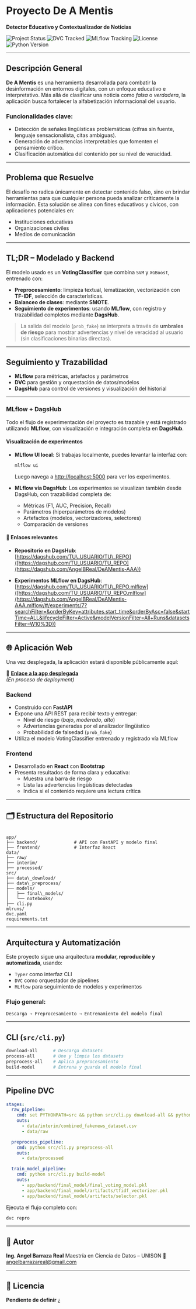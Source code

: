 
# Proyecto **De A Mentis**  
**Detector Educativo y Contextualizador de Noticias**

![Project Status](https://img.shields.io/badge/status-en%20desarrollo-yellow)
![DVC Tracked](https://img.shields.io/badge/DVC-enabled-blue)
![MLflow Tracking](https://img.shields.io/badge/MLflow-integrated-green)
![License](https://img.shields.io/badge/license-Pendiente-lightgrey)
![Python Version](https://img.shields.io/badge/python-3.10%2B-blue)

---

## Descripción General

**De A Mentis** es una herramienta desarrollada para combatir la desinformación en entornos digitales, con un enfoque educativo e interpretativo. Más allá de clasificar una noticia como *falsa* o *verdadera*, la aplicación busca fortalecer la alfabetización informacional del usuario.

### Funcionalidades clave:

- Detección de señales lingüísticas problemáticas (cifras sin fuente, lenguaje sensacionalista, citas ambiguas).
- Generación de advertencias interpretables que fomenten el pensamiento crítico.
- Clasificación automática del contenido por su nivel de veracidad.

---

## Problema que Resuelve

El desafío no radica únicamente en detectar contenido falso, sino en brindar herramientas para que cualquier persona pueda analizar críticamente la información. Esta solución se alinea con fines educativos y cívicos, con aplicaciones potenciales en:

- Instituciones educativas  
- Organizaciones civiles  
- Medios de comunicación

---

## TL;DR – Modelado y Backend

El modelo usado es un **VotingClassifier** que combina `SVM` y `XGBoost`, entrenado con:

- **Preprocesamiento**: limpieza textual, lematización, vectorización con **TF-IDF**, selección de características.
- **Balanceo de clases**: mediante **SMOTE**.
- **Seguimiento de experimentos**: usando **MLflow**, con registro y trazabilidad completos mediante **DagsHub**.

> La salida del modelo (`prob_fake`) se interpreta a través de **umbrales de riesgo** para mostrar advertencias y nivel de veracidad al usuario (sin clasificaciones binarias directas).
---

## Seguimiento y Trazabilidad

- **MLflow** para métricas, artefactos y parámetros
- **DVC** para gestión y orquestación de datos/modelos
- **DagsHub** para control de versiones y visualización del historial

---

### MLflow + DagsHub

Todo el flujo de experimentación del proyecto es trazable y está registrado utilizando **MLflow**, con visualización e integración completa en **DagsHub**.

#### Visualización de experimentos

* **MLflow UI local**: Si trabajas localmente, puedes levantar la interfaz con:

  ```bash
  mlflow ui
  ```

  Luego navega a [http://localhost:5000](http://localhost:5000) para ver los experimentos.

* **MLflow vía DagsHub**: Los experimentos se visualizan también desde DagsHub, con trazabilidad completa de:

  * Métricas (F1, AUC, Precision, Recall)
  * Parámetros (hiperparámetros de modelos)
  * Artefactos (modelos, vectorizadores, selectores)
  * Comparación de versiones

#### 🔗 Enlaces relevantes

* **Repositorio en DagsHub**:
  [https://dagshub.com/TU\_USUARIO/TU\_REPO]([https://dagshub.com/TU_USUARIO/TU_REPO](https://dagshub.com/AngelBReal/DeAMentis-AAA))

* **Experimentos MLflow en DagsHub**:
  [https://dagshub.com/TU\_USUARIO/TU\_REPO.mlflow]([https://dagshub.com/TU_USUARIO/TU_REPO.mlflow](https://dagshub.com/AngelBReal/DeAMentis-AAA.mlflow/#/experiments/7?searchFilter=&orderByKey=attributes.start_time&orderByAsc=false&startTime=ALL&lifecycleFilter=Active&modelVersionFilter=All+Runs&datasetsFilter=W10%3D))

---

## 🌐 Aplicación Web

Una vez desplegada, la aplicación estará disponible públicamente aquí:

🔗 **[Enlace a la app desplegada](https://TU_LINK_RENDER_AQUI)**  
*(En proceso de deployment)*

### Backend

- Construido con **FastAPI**
- Expone una API REST para recibir texto y entregar:
  - Nivel de riesgo (*bajo*, *moderado*, *alto*)
  - Advertencias generadas por el analizador lingüístico
  - Probabilidad de falsedad (`prob_fake`)
- Utiliza el modelo VotingClassifier entrenado y registrado vía MLflow

### Frontend

- Desarrollado en **React** con **Bootstrap**
- Presenta resultados de forma clara y educativa:
  - Muestra una barra de riesgo
  - Lista las advertencias lingüísticas detectadas
  - Indica si el contenido requiere una lectura crítica

---

## 🗂️ Estructura del Repositorio

```

app/
├── backend/              # API con FastAPI y modelo final
├── frontend/             # Interfaz React
data/
├── raw/
├── interim/
├── processed/
src/
├── data\_download/
├── data\_preprocess/
├── models/
│   ├── final\_models/
│   └── notebooks/
├── cli.py
mlruns/
dvc.yaml
requirements.txt

````

---

## Arquitectura y Automatización

Este proyecto sigue una arquitectura **modular, reproducible y automatizada**, usando:

- `Typer` como interfaz CLI
- `DVC` como orquestador de pipelines
- `MLflow` para seguimiento de modelos y experimentos

### Flujo general:

```text
Descarga → Preprocesamiento → Entrenamiento del modelo final
````

---

##  CLI (`src/cli.py`)

```bash
download-all      # Descarga datasets
process-all       # Une y limpia los datasets
preprocess-all    # Aplica preprocesamiento
build-model       # Entrena y guarda el modelo final
```

---

## Pipeline DVC

```yaml
stages:
  raw_pipeline:
    cmd: set PYTHONPATH=src && python src/cli.py download-all && python src/cli.py process-all
    outs:
      - data/interim/combined_fakenews_dataset.csv
      - data/raw

  preprocess_pipeline:
    cmd: python src/cli.py preprocess-all
    outs:
      - data/processed

  train_model_pipeline:
    cmd: python src/cli.py build-model
    outs:
      - app/backend/final_model/final_voting_model.pkl
      - app/backend/final_model/artifacts/tfidf_vectorizer.pkl
      - app/backend/final_model/artifacts/selector.pkl
```

Ejecuta el flujo completo con:

```bash
dvc repro
```

---

## 👤 Autor

**Ing. Angel Barraza Real**
Maestría en Ciencia de Datos – UNISON
📧 [angelbarrazareal@gmail.com](mailto:angelbarrazareal@gmail.com)

---

## 🧾 Licencia

**Pendiente de definir**
¿
